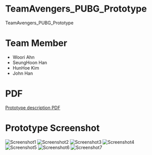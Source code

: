 # TeamAvengers_PUBG_Prototype
TeamAvengers_PUBG_Prototype

# Team Member
- Woori Ahn
- SeungHoon Han
- HunHoe Kim
- John Han

# PDF
[Prototype description PDF](https://github.com/oneofthezombies/TeamAvengers_PUBG_Prototype/blob/master/Prototype_Discription/Prototype_Presentation_Kor.pdf)

# Prototype Screenshot
![Screenshot1](https://github.com/oneofthezombies/TeamAvengers_PUBG_Prototype/blob/master/Prototype_Discription/Prototype_Screenshot/1.png)
![Screenshot2](https://github.com/oneofthezombies/TeamAvengers_PUBG_Prototype/blob/master/Prototype_Discription/Prototype_Screenshot/2.png)
![Screenshot3](https://github.com/oneofthezombies/TeamAvengers_PUBG_Prototype/blob/master/Prototype_Discription/Prototype_Screenshot/3.png)
![Screenshot4](https://github.com/oneofthezombies/TeamAvengers_PUBG_Prototype/blob/master/Prototype_Discription/Prototype_Screenshot/4.png)
![Screenshot5](https://github.com/oneofthezombies/TeamAvengers_PUBG_Prototype/blob/master/Prototype_Discription/Prototype_Screenshot/5.png)
![Screenshot6](https://github.com/oneofthezombies/TeamAvengers_PUBG_Prototype/blob/master/Prototype_Discription/Prototype_Screenshot/6.png)
![Screenshot7](https://github.com/oneofthezombies/TeamAvengers_PUBG_Prototype/blob/master/Prototype_Discription/Prototype_Screenshot/7.png)
